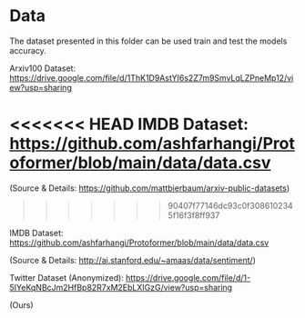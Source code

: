 # Data 

The dataset presented in this folder can be used train and test the models accuracy. 

Arxiv100 Dataset: https://drive.google.com/file/d/1ThK1D9AstYI6s2Z7m9SmvLqLZPneMp12/view?usp=sharing 

<<<<<<< HEAD
IMDB Dataset: https://github.com/ashfarhangi/Protoformer/blob/main/data/data.csv
=======
(Source & Details: https://github.com/mattbierbaum/arxiv-public-datasets)
>>>>>>> 90407f77146dc93c0f3086102345f16f3f8ff937

IMDB Dataset: https://github.com/ashfarhangi/Protoformer/blob/main/data/data.csv

(Source & Details: http://ai.stanford.edu/~amaas/data/sentiment/) 

Twitter Dataset (Anonymized): https://drive.google.com/file/d/1-5IYeKqNBcJm2HfBp82R7xM2EbLXIGzG/view?usp=sharing

(Ours)
